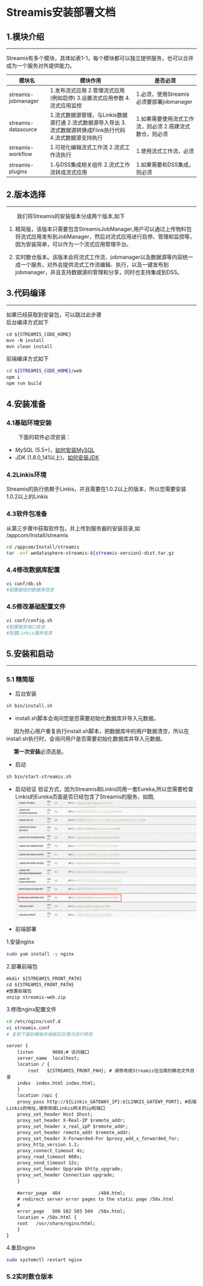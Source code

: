 # Streamis安装部署文档

## 1.模块介绍
----------

Streamis有多个模块，具体如表1-1，每个模块都可以独立提供服务，也可以合并成为一个服务对外提供能力。

| 模块名              | 模块作用                                                                                                       | 是否必须                                                |
|---------------------|----------------------------------------------------------------------------------------------------------------|---------------------------------------------------------|
| streamis-jobmanager | 1.发布流式应用 2.管理流式应用(例如启停) 3.设置流式应用参数 4.流式应用监控                                      | 1.必须，使用Streamis必须要部署jobmanager                |
| streamis-datasource | 1.流式数据源管理，与Linkis数据源打通 2.流式数据源导入导出 3.流式数据源转换成Flink执行代码 4.流式数据源支持执行 | 1.如果需要使用流式工作流，则必须 2.搭建流式数仓，则必须 |
| streamis-workflow   | 1.可视化编辑流式工作流 2.流式工作流执行                                                                        | 1.使用流式工作流，必须                                  |
| streamis-plugins    | 1.与DSS集成相关组件 2.流式工作流转成流式应用                                                                   | 1.如果需要和DSS集成，则必须                             |

## 2.版本选择
----------

&emsp;&emsp;我们将Streamis的安装版本分成两个版本,如下

1. 精简版，该版本只需要包含StreamisJobManager,用户可以通过上传物料包将流式应用发布到JobManager，然后对流式应用进行启停、管理和监控等，因为安装简单，可以作为一个流式应用管理平台。

2. 实时数仓版本。该版本会将流式工作流、jobmanager以及数据源等内容统一成一个服务，对外会提供流式工作流编辑、执行，以及一键发布到jobmanager，并且支持数据源的管理和分享，同时也支持集成到DSS。

## 3.代码编译
----------
如果已经获取到安装包，可以跳过此步骤<br>
后台编译方式如下
```
cd ${STREAMIS_CODE_HOME}
mvn -N install
mvn clean install
```
前端编译方式如下
```bash
cd ${STREAMIS_CODE_HOME}/web
npm i
npm run build
```


## 4.安装准备
### 4.1基础环境安装
&nbsp;&nbsp;&nbsp;&nbsp;&nbsp;&nbsp;&nbsp;&nbsp;下面的软件必须安装：

- MySQL (5.5+)，[如何安装MySQL](https://www.runoob.com/mysql/mysql-install.html)
- JDK (1.8.0_141以上)，[如何安装JDK](https://www.runoob.com/java/java-environment-setup.html)

### 4.2Linkis环境
Streamis的执行依赖于Linkis，并且需要在1.0.2以上的版本，所以您需要安装1.0.2以上的Linkis

### 4.3软件包准备
从第三步骤中获取软件包，并上传到服务器的安装目录,如 /appcom/Install/streamis
```bash
cd /appcom/Install/streamis
tar -xvf wedatasphere-streamis-${streamis-version}-dist.tar.gz
```

### 4.4修改数据库配置
```bash
vi conf/db.sh
#配置基础的数据库信息
```

### 4.5修改基础配置文件

```bash
vi conf/config.sh
#配置服务端口信息
#配置Linkis服务信息
```
## 5.安装和启动
----------
### 5.1 精简版

- 后台安装
```bash
sh bin/install.sh
```

- install.sh脚本会询问您是否需要初始化数据库并导入元数据。

&nbsp;&nbsp;&nbsp;&nbsp;&nbsp;因为担心用户重复执行install.sh脚本，把数据库中的用户数据清空，所以在install.sh执行时，会询问用户是否需要初始化数据库并导入元数据。

&nbsp;&nbsp;&nbsp;&nbsp;&nbsp;**第一次安装**必须选是。


- 启动
```bash
sh bin/start-streamis.sh
```

- 启动验证
验证方式，因为Streamis和Linkis同用一套Eureka,所以您需要检查Linkis的Eureka页面是否已经包含了Streamis的服务，如图, 
![components](../images/zh_CN/eureka_streamis.png)



- 前端部署

1.安装nginx
 
```bash
sudo yum install -y nginx
```
2.部署前端包
```
mkdir ${STREAMIS_FRONT_PATH}
cd ${STREAMIS_FRONT_PATH}
#放置前端包
unzip streamis-web.zip
```
3.修改nginx配置文件<br>

```bash
cd /etc/nginx/conf.d
vi streamis.conf
# 复制下面的模板并根据实际情况进行修改
```
```
server {
    listen       9088;# 访问端口
    server_name  localhost;
    location / {
        root   ${STREAMIS_FRONT_PAH}; # 请修改成Streamis恰当南的静态文件目录
    index  index.html index.html;
    }
    location /api {
    proxy_pass http://${Linkis_GATEWAY_IP}:${LINKIS_GATEWY_PORT}; #后端Linkis的地址,请修改成Linkis网关的ip和端口
    proxy_set_header Host $host;
    proxy_set_header X-Real-IP $remote_addr;
    proxy_set_header x_real_ipP $remote_addr;
    proxy_set_header remote_addr $remote_addr;
    proxy_set_header X-Forwarded-For $proxy_add_x_forwarded_for;
    proxy_http_version 1.1;
    proxy_connect_timeout 4s;
    proxy_read_timeout 600s;
    proxy_send_timeout 12s;
    proxy_set_header Upgrade $http_upgrade;
    proxy_set_header Connection upgrade;
    }

    #error_page  404              /404.html;
    # redirect server error pages to the static page /50x.html
    #
    error_page   500 502 503 504  /50x.html;
    location = /50x.html {
    root   /usr/share/nginx/html;
    }
}
```
4.重启nginx
```bash
sudo systemctl restart nginx
```




### 5.2实时数仓版本
